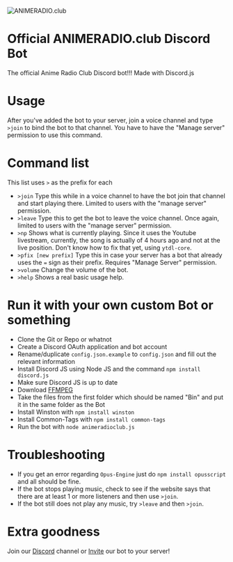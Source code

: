 ![ANIMERADIO.club](http://i.imgur.com/hKeinVM.jpg)

# Official ANIMERADIO.club Discord Bot
The official Anime Radio Club Discord bot!!! Made with Discord.js
# Usage
After you've added the bot to your server, join a voice channel and type `>join` to bind the bot to that channel. You have to have the "Manage server" permission to use this command.
# Command list
This list uses `>` as the prefix for each
* `>join`
Type this while in a voice channel to have the bot join that channel and start playing there. Limited to users with the "manage server" permission.
* `>leave`
Type this to get the bot to leave the voice channel. Once again, limited to users with the "manage server" permission.
* `>np`
Shows what is currently playing. Since it uses the Youtube livestream, currently, the song is actually of 4 hours ago and not at the live position. Don't know how to fix that yet, using `ytdl-core`.
* `>pfix [new prefix]`
Type this in case your server has a bot that already uses the `=` sign as their prefix. Requires "Manage Server" permission.
* `>volume`
Change the volume of the bot.
* `>help`
Shows a real basic usage help.

# Run it with your own custom Bot or something
* Clone the Git or Repo or whatnot
* Create a Discord OAuth application and bot account
* Rename/duplicate `config.json.example` to `config.json` and fill out the relevant information
* Install Discord JS using Node JS and the command `npm install discord.js`
* Make sure Discord JS is up to date
* Download [FFMPEG](https://ffmpeg.zeranoe.com/builds/)
* Take the files from the first folder which should be named "Bin" and put it in the same folder as the Bot
* Install Winston with `npm install winston`
* Install Common-Tags with `npm install common-tags`
* Run the bot with `node animeradioclub.js`

# Troubleshooting
* If you get an error regarding `Opus-Engine` just do `npm install opusscript` and all should be fine.
* If the bot stops playing music, check to see if the website says that there are at least 1 or more listeners and then use `>join`.
* If the bot still does not play any music, try `>leave` and then `>join`.

# Extra goodness
Join our [Discord](https://discord.gg/WCxHjFX) channel or [Invite](https://discordapp.com/oauth2/authorize?client_id=273299834470006786&scope=bot&permissions=36702208) our bot to your server!
